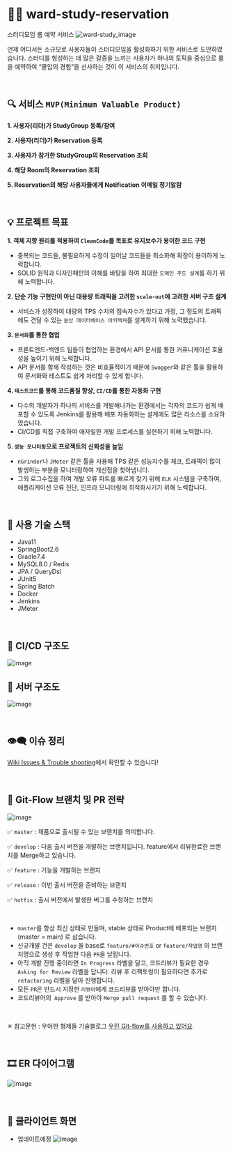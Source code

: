 # 👯‍♀️ ward-study-reservation
스터디모임 룸 예약 서비스 
![ward-study_image](https://user-images.githubusercontent.com/62453668/169026026-6278161e-781f-4f9c-86fd-1d7a0e8c821f.jpg)

언제 어디서든 소규모로 사용자들이 스터디모임을 활성화하기 위한 서비스로 도안하였습니다.
스터디를 형성하는 데 많은 갈증을 느끼는 사용자가 하나의 토픽을 중심으로 룸을 예약하여  “몰입의 경험”을 선사하는 것이 이 서비스의 취지입니다.

<br>

## 🔍 서비스 `MVP(Minimum Valuable Product)`

**1. 사용자(리더)가 StudyGroup 등록/참여**

**2. 사용자(리더)가 Reservation 등록**

**3. 사용자가 참가한 StudyGroup의 Reservation 조회**

**4. 해당 Room의 Reservation 조회**

**5. Reservation의 해당 사용자들에게 Notification 이메일 정기알람**

<br>

## 💡 프로젝트 목표
**1. 객체 지향 원리를 적용하여 `CleanCode`를 목표로 유지보수가 용이한 코드 구현**
- 중복되는 코드들, 불필요하게 수정이 일어날 코드들을 최소화해 확장이 용이하게 노력합니다.
- SOLID 원칙과 디자인패턴의 이해를 바탕을 하여 최대한 `도메인 주도 설계`를 하기 위해 노력합니다.

**2. 단순 기능 구현만이 아닌 대용량 트래픽을 고려한 `scale-out`에 고려한 서버 구조 설계**
- 서비스가 성장하여 대량의 TPS 수치의 접속자수가 있다고 가정, 그 정도의 트래픽에도 견딜 수 있는 `분산 데이터베이스 아키텍쳐`를 설계하기 위해 노력했습니다.  

**3. `문서화`를 통한 협업**
- 프론트엔드-백엔드 팀들이 협업하는 환경에서 API 문서를 통한 커퓨니케이션 호율성을 높이기 위해 노력합니다.
- API 문서를 함께 작성하는 것은 비효율적이기 때문에 `Swagger`와 같은 툴을 활용하여 문서화와 테스트도 쉽게 처리할 수 있게 합니다.

**4. `테스트코드`를 통해 코드품질 향상, `CI/CD`를 통한 자동화 구현**
- 다수의 개발자가 하나의 서비스를 개발해나가는 환경에서는 각자의 코드가 쉽게 배포할 수 있도록 Jenkins를 활용해 배포 자동화하는 설계에도 많은 리소스를 소요하였습니다.  
- CI/CD를 직접 구축하여 애자일한 개발 프로세스를 실현하기 위해 노력합니다.

**5. `성능 모니터링`으로 프로젝트의 신뢰성을 높임**
- `nGrinder`나 `JMeter` 같은 툴을 사용해 TPS 같은 성능지수를 체크, 트래픽이 많이 발생하는 부분을 모니터링하여 개선점을 찾아냅니다.
- 그외 로그수집을 하여 개발 오류 파트를 빠르게 찾기 위해 `ELK` 시스템을 구축하여, 애플리케이션 오류 진단, 인프라 모니터링에 최적화시키기 위해 노력합니다.  

<br>

## 🛒 사용 기술 스택
- Java11
- SpringBoot2.6
- Gradle7.4
- MySQL8.0 / Redis
- JPA / QueryDsl
- JUnit5
- Spring Batch
- Docker 
- Jenkins
- JMeter 

<br>

## 🔗 CI/CD 구조도
![image](https://user-images.githubusercontent.com/62453668/164407464-9df1d184-da84-4e4f-b533-2aad2a5b3757.png)


## 🎡 서버 구조도
![image](https://user-images.githubusercontent.com/62453668/204127443-2711dec2-7fd4-495d-9649-1d48fad6bc2b.png)

<br>

## 👁‍🗨 이슈 정리
[Wiki Issues & Trouble shooting](https://github.com/f-lab-edu/ward-study-reservation/wiki/4.-Issues-&-Trouble-shooting)에서 확인할 수 있습니다!

<br>

## 🔖 Git-Flow 브랜치 및 PR 전략 

![image](https://user-images.githubusercontent.com/62453668/169458249-74e55a36-a631-4440-a52d-332fa78eb9f4.png)




✅ `master` : 제품으로 출시될 수 있는 브랜치를 의미합니다. 

✅ `develop` : 다음 출시 버전을 개발하는 브랜치입니다. feature에서 리뷰완료한 브랜치를 Merge하고 있습니다.

✅ `feature` : 기능을 개발하는 브랜치 

✅ `release` : 이번 출시 버전을 준비하는 브랜치

✅ `hotfix` : 출시 버전에서 발생한 버그를 수정하는 브랜치

<br>

- `master`를 항상 최신 상태로 만들며, stable 상태로 Product에 배포되는 브랜치 (master = main) 로 삼습니다.
- 신규개발 건은 `develop` 을 base로 `feature/#이슈번호` or `feature/작업명` 의 브랜치명으로 생성 후 작업한 다음 `PR`을 날립니다.
- 아직 개발 진행 중이라면 `In Progress` 라벨을 달고, 코드리뷰가 필요한 경우 `Asking for Review` 라벨을 답니다. 리뷰 후 리팩토링이 필요하다면 추가로 `refactoring` 라벨을 달아 진행합니다.
- 모든 `PR`은 반드시 지정한 `리뷰어`에게 코드리뷰를 받아야만 합니다.
- 코드리뷰어의` Approve` 를 받아야 `Merge pull request` 를 할 수 있습니다.

<br>

✳ 참고문헌 : 
우아한 형제들 기술블로그 [우린 Git-flow를 사용하고 있어요](https://woowabros.github.io/experience/2017/10/30/baemin-mobile-git-branch-strategy.html)



<br>

## 🎞 ER 다이어그램
![image](https://user-images.githubusercontent.com/62453668/171175253-e60b8fe9-fd80-409a-8469-7028ee14b7ec.png)

<br>

## 🎨 클라이언트 화면
- 업데이트예정
![image](https://user-images.githubusercontent.com/62453668/169858412-601105f0-edd9-4966-b751-e95851d4a926.png)



